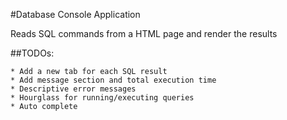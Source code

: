 #Database Console Application

Reads SQL commands from a HTML page and render the results

##TODOs:

    * Add a new tab for each SQL result
    * Add message section and total execution time
    * Descriptive error messages
    * Hourglass for running/executing queries
    * Auto complete


